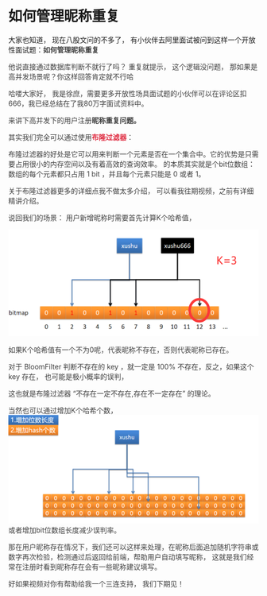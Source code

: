 # 如何管理昵称重复



大家也知道， 现在八股文问的不多了， 有小伙伴去阿里面试被问到这样一个开放性面试题：**<font style="color:rgb(62, 62, 62);">如何管理昵称重复</font>**

<font style="color:rgb(62, 62, 62);">他说直接通过数据库判断不就行了吗？ 重复就提示，  这个逻辑没问题， 那如果是高并发场景呢？你这样回答肯定就不行哈</font>

<font style="color:rgb(62, 62, 62);"></font>

<font style="color:rgb(62, 62, 62);">哈喽大家好， 我是徐庶，</font><font style="color:rgb(62, 62, 62);">需要更多开放性场具面试题的小伙伴可以在评论区扣666，我已经总结在了我80万字面试资料中。</font><font style="color:rgb(62, 62, 62);"> </font>

<font style="color:rgb(62, 62, 62);">来讲下高并发下的用户注册</font>**<font style="color:rgb(62, 62, 62);">昵称重复问题。</font>**

**<font style="color:rgb(62, 62, 62);"></font>**

<font style="color:rgb(62, 62, 62);">其实我们完全可以通过</font><font style="color:rgb(62, 62, 62);">使用</font>**<font style="color:#DF2A3F;">布隆过滤器</font>**<font style="color:rgb(62, 62, 62);">：</font>

<font style="color:rgb(62, 62, 62);">布隆过滤器的好处是它可以用来判断一个元素是否在一个集合中。它的优势是只需要占用很小的内存空间以及有着高效的查询效率。 的本质其实就是个bit位数组： 数组的每个元素都只占用 1 bit ，并且每个元素只能是 0 或者 1。</font>

<font style="color:rgb(62, 62, 62);"></font>

<font style="color:rgb(62, 62, 62);">关于布隆过滤器更多的详细点我不做太多介绍，  可以看我往期视频，之前有详细精讲介绍。</font>



<font style="color:rgb(62, 62, 62);">说回我们的场景：  用户新增昵称时需要首先计算K个哈希值，</font>

![1718332704322-328c77e9-be1d-4983-9ca5-035c69cebef7.png](./img/vG-BwHBkYMZhiNRZ/1718332704322-328c77e9-be1d-4983-9ca5-035c69cebef7-020691.png)

<font style="color:rgb(62, 62, 62);">如果K个哈希值有一个不为0呢，代表昵称不存在，否则代表昵称已存在。</font>

<font style="color:rgb(62, 62, 62);">对于 BloomFilter 判断不存在的 key ，就一定是 100% 不存在，反之，如果这个 key 存在， 也可能是极小概率的误判，</font>

<font style="color:rgb(62, 62, 62);"></font>

<font style="color:rgb(62, 62, 62);">这也就是布隆过滤器 “不存在一定不存在,存在不一定存在”  的理论。  </font>

<font style="color:rgb(62, 62, 62);">当然也可以通过增加K个哈希个数，</font>![1718333229713-ef7a9811-5c2d-4f2c-8009-2558e32954c8.png](./img/vG-BwHBkYMZhiNRZ/1718333229713-ef7a9811-5c2d-4f2c-8009-2558e32954c8-691287.png)<font style="color:rgb(62, 62, 62);"> 或者增加bit位数组长度减少误判率。</font>



<font style="color:rgb(62, 62, 62);">那在用户昵称存在情况下，我们还可以这样来处理，在昵称后面追加随机字符串或数字再次检验，检测通过后返回给前端，帮助用户自动填写昵称， 这就是我们经常在注册时看到昵称存在会有一些昵称建议填写。 </font>

<font style="color:rgb(62, 62, 62);"></font>

<font style="color:rgb(62, 62, 62);">好如果视频对你有帮助给我一个三连支持， 我们下期见！</font>

<font style="color:rgb(62, 62, 62);"></font>

<font style="color:rgb(62, 62, 62);"></font>

<font style="color:rgb(62, 62, 62);"></font>

<font style="color:rgb(62, 62, 62);"></font>

<font style="color:rgb(62, 62, 62);"></font>



<font style="color:rgb(62, 62, 62);"></font>


